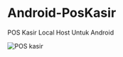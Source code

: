# Android-PosKasir
POS Kasir Local Host Untuk Android

![POS kasir](https://github.com/novri3h/android-PosKasir/assets/25641359/ba3fc974-6fa2-4d00-98e8-93549ad588ef)
